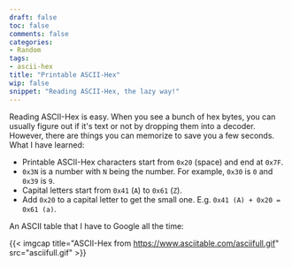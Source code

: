 ```yaml
---
draft: false
toc: false
comments: false
categories:
- Random
tags:
- ascii-hex
title: "Printable ASCII-Hex"
wip: false
snippet: "Reading ASCII-Hex, the lazy way!"
---
```


Reading ASCII-Hex is easy. When you see a bunch of hex bytes, you can usually
figure out if it's text or not by dropping them into a decoder. However, there
are things you can memorize to save you a few seconds. What I have learned:

* Printable ASCII-Hex characters start from `0x20` (space) and end at `0x7F`.
* `0x3N` is a number with `N` being the number. For example, `0x30` is `0` and `0x39` is `9`.
* Capital letters start from `0x41` (`A`) to `0x61` (`Z`).
* Add `0x20` to a capital letter to get the small one. E.g. `0x41 (A) + 0x20 = 0x61 (a)`. 

An ASCII table that I have to Google all the time:

{{< imgcap title="ASCII-Hex from https://www.asciitable.com/asciifull.gif" src="asciifull.gif" >}}
